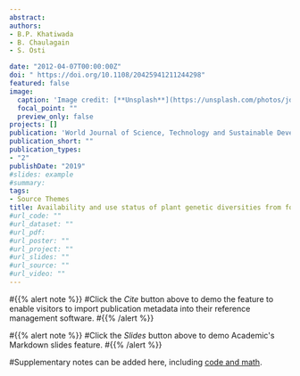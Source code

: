```yaml
---
abstract: 
authors:
- B.P. Khatiwada
- B. Chaulagain
- S. Osti

date: "2012-04-07T00:00:00Z"
doi: " https://doi.org/10.1108/20425941211244298"
featured: false
image:
  caption: 'Image credit: [**Unsplash**](https://unsplash.com/photos/jdD8gXaTZsc)'
  focal_point: ""
  preview_only: false
projects: []
publication: 'World Journal of Science, Technology and Sustainable Development'
publication_short: ""
publication_types:
- "2"
publishDate: "2019"
#slides: example
#summary: 
tags:
- Source Themes
title: Availability and use status of plant genetic diversities from forests for food, nutrition and livelihood security:A case from Chepang tribal communities of Nepal
#url_code: ""
#url_dataset: ""
#url_pdf: 
#url_poster: ""
#url_project: ""
#url_slides: ""
#url_source: ""
#url_video: ""
---
```


#{{% alert note %}}
#Click the *Cite* button above to demo the feature to enable visitors to import publication metadata into their reference management software.
#{{% /alert %}}

#{{% alert note %}}
#Click the *Slides* button above to demo Academic's Markdown slides feature.
#{{% /alert %}}

#Supplementary notes can be added here, including [code and math](https://sourcethemes.com/academic/docs/writing-markdown-latex/).
